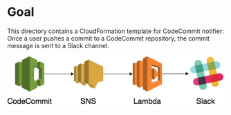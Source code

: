 # Goal

This directory contains a CloudFormation template for CodeCommit notifier:
Once a user pushes a commit to a CodeCommit repository, the commit message is
sent to a Slack channel.

![diagrm.png](./diagram.png)

